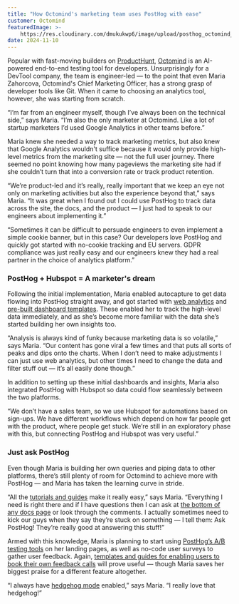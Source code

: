 ```yaml
---
title: "How Octomind's marketing team uses PostHog with ease"
customer: Octomind
featuredImage: >-
    https://res.cloudinary.com/dmukukwp6/image/upload/posthog_octomind_bb047603a6.jpg
date: 2024-11-10
---
```


Popular with fast-moving builders on [ProductHunt](https://www.producthunt.com/products/octomind), [Octomind](https://www.octomind.dev/) is an AI-powered end-to-end testing tool for developers. Unsurprisingly for a DevTool company, the team is engineer-led — to the point that even Maria Zahorcova, Octomind's Chief Marketing Officer, has a strong grasp of developer tools like Git. When it came to choosing an analytics tool, however, she was starting from scratch.

“I’m far from an engineer myself, though I’ve always been on the technical side,” says Maria. “I’m also the only marketer at Octomind. Like a lot of startup marketers I’d used Google Analytics in other teams before.”

Maria knew she needed a way to track marketing metrics, but also knew that Google Analytics wouldn't suffice because it would only provide high-level metrics from the marketing site — not the full user journey. There seemed no point knowing how many pageviews the marketing site had if she couldn’t turn that into a conversion rate or track product retention.

“We’re product-led and it’s really, really important that we keep an eye not only on marketing activities but also the experience beyond that,” says Maria. “It was great when I found out I could use PostHog to track data across the site, the docs, and the product — I just had to speak to our engineers about implementing it.”

“Sometimes it can be difficult to persuade engineers to even implement a simple cookie banner, but in this case? Our developers love PostHog and quickly got started with no-cookie tracking and EU servers. GDPR compliance was just really easy and our engineers knew they had a real partner in the choice of analytics platform.”

### PostHog + Hubspot = A marketer's dream

Following the initial implementation, Maria enabled autocapture to get data flowing into PostHog straight away, and got started with [web analytics](/web-analytics) and [pre-built dashboard templates](/templates). These enabled her to track the high-level data immediately, and as she’s become more familiar with the data she’s started building her own insights too.

<BorderWrapper>
<Quote
    imageSource="/images/customers/maria_octomind.jpg"
    size="md"
    name="Maria Zahorcova"
    title="Chief Marketing Officer, Octomind"
    quote={`“PostHog helped us understand our users and that we have a lot more global impact than we thought. We have a lot more users in the US than we expected, for example. This is something every marketer needs to understand: who are your users and where are they coming from?”`}
/>
</BorderWrapper>

“Analysis is always kind of funky because marketing data is so volatile,” says Maria. “Our content has gone viral a few times and that puts all sorts of peaks and dips onto the charts. When I don’t need to make adjustments I can just use web analytics, but other times I need to change the data and filter stuff out — it’s all easily done though.”

In addition to setting up these initial dashboards and insights, Maria also integrated PostHog with Hubspot so data could flow seamlessly between the two platforms.

“We don’t have a sales team, so we use Hubspot for automations based on sign-ups. We have different workflows which depend on how far people get with the product, where people get stuck. We’re still in an exploratory phase with this, but connecting PostHog and Hubspot was very useful.”

### Just ask PostHog

Even though Maria is building her own queries and piping data to other platforms, there’s still plenty of room for Octomind to achieve more with PostHog — and Maria has taken the learning curve in stride.

<BorderWrapper>
<Quote
    imageSource="/images/customers/maria_octomind.jpg"
    size="md"
    name="Maria Zahorcova"
    title="Chief Marketing Officer, Octomind"
    quote={`“We're trying to experiment and find who the best audience is for us. To do that, we need to know who is using the platform, how they're behaving”`}
/>
</BorderWrapper>

“All the [tutorials and guides](/docs/product-analytics/tutorials) make it really easy,” says Maria. “Everything I need is right there and if I have questions then I can ask at [the bottom of any docs page](/docs/product-analytics/trends/overview) or look through the comments. I actually sometimes need to kick our guys when they say they’re stuck on something — I tell them: Ask PostHog! They’re really good at answering this stuff!”

Armed with this knowledge, Maria is planning to start using [PostHog’s A/B testing tools](/docs/experiments) on her landing pages, as well as no-code user surveys to gather user feedback. Again, [templates and guides for enabling users to book their own feedback calls](/templates/user-interview) will prove useful — though Maria saves her biggest praise for a different feature altogether.

“I always have [hedgehog mode](/blog/rome-hackathon#hedgehog-mode) enabled,” says Maria. “I really love that hedgehog!”
